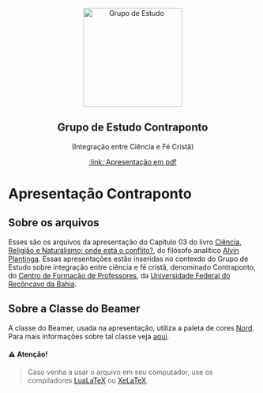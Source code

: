 <p align="center">
 <img width="200px" src="https://github.com/icaro-freire/apresentacao_CAP-03_acao-de-Deus-no-mundo/blob/master/figs/logo_contraponto.svg" align="center" alt="Grupo de Estudo" />
 <h2 align="center">Grupo de Estudo Contraponto</h2>
 <p align="center">(Integração entre Ciência e Fé Cristã)</p>
</p>

<p align="center">
  <a href="/apresentacao_CAP-03_acao-de-Deus.pdf"> :link: Apresentação em pdf</a>
</p>
  
# Apresentação Contraponto

## Sobre os arquivos

Esses são os arquivos da apresentação do Capítulo 03 do livro [Ciência, 
Religião e Naturalismo: onde está o conflito?][CRN], do filósofo analítico 
[Alvin Plantinga][AP].
Essas apresentações estão inseridas no contexdo do Grupo de Estudo sobre 
integração entre ciência e fé cristã, denominado Contraponto, do [Centro de
Formação de Professores][CFP], da [Universidade Federal do Recôncavo da Bahia][UFRB].

[CRN]:  https://www.cristaosnaciencia.org.br/produto/ciencia-religiao-e-naturalismo/
[AP]:   https://pt.wikipedia.org/wiki/Alvin_Plantinga
[CFP]:  https://www.ufrb.edu.br/cfp/
[UFRB]: https://www.ufrb.edu.br/portal/

## Sobre a Classe do Beamer

A classe do Beamer, usada na apresentação, utiliza a paleta de cores [Nord][COR].
Para mais informações sobre tal classe veja [aqui][NORD].

#### :warning: Atenção!

> Caso venha a usar o arquivo em seu computador, use os compiladores [LuaLaTeX][LUA] ou [XeLaTeX][XE].

[COR]:  https://www.nordtheme.com/
[NORD]: https://github.com/junwei-wang/beamerthemeNord
[LUA]:  http://www.luatex.org/
[XE]:   https://tug.org/xetex/
